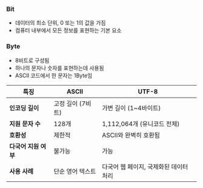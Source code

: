 ### Bit 
- 데이터의 최소 단위, 0 또는 1의 값을 가짐
- 컴퓨터 내부에서 모든 정보를 표현하는 기본 요소
### Byte
- 8비트로 구성됨
- 하나의 문자나 숫자를 표현하는데 사용됨
- ASCII 코드에서 한 문자는 1Byte임

| **특징**        | **ASCII**   | **UTF-8**              |
| ------------- | ----------- | ---------------------- |
| **인코딩 길이**    | 고정 길이 (7비트) | 가변 길이 (1~4바이트)         |
| **지원 문자 수**   | 128개        | 1,112,064개 (유니코드 전체)   |
| **호환성**       | 제한적         | ASCII와 완벽히 호환됨         |
| **다국어 지원 여부** | 불가능         | 가능                     |
| **사용 사례**     | 단순 영어 텍스트   | 다국어 웹 페이지, 국제화된 데이터 처리 |






